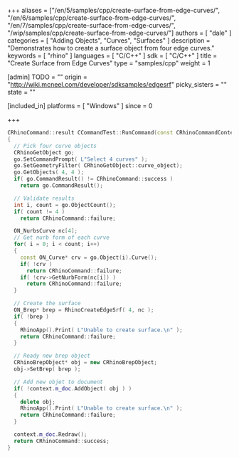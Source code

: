 +++
aliases = ["/en/5/samples/cpp/create-surface-from-edge-curves/", "/en/6/samples/cpp/create-surface-from-edge-curves/", "/en/7/samples/cpp/create-surface-from-edge-curves/", "/wip/samples/cpp/create-surface-from-edge-curves/"]
authors = [ "dale" ]
categories = [ "Adding Objects", "Curves", "Surfaces" ]
description = "Demonstrates how to create a surface object from four edge curves."
keywords = [ "rhino" ]
languages = [ "C/C++" ]
sdk = [ "C/C++" ]
title = "Create Surface from Edge Curves"
type = "samples/cpp"
weight = 1

[admin]
TODO = ""
origin = "http://wiki.mcneel.com/developer/sdksamples/edgesrf"
picky_sisters = ""
state = ""

[included_in]
platforms = [ "Windows" ]
since = 0

+++

```cpp
CRhinoCommand::result CCommandTest::RunCommand(const CRhinoCommandContext& context)
{
  // Pick four curve objects
  CRhinoGetObject go;
  go.SetCommandPrompt( L"Select 4 curves" );
  go.SetGeometryFilter( CRhinoGetObject::curve_object);
  go.GetObjects( 4, 4 );
  if( go.CommandResult() != CRhinoCommand::success )
    return go.CommandResult();

  // Validate results
  int i, count = go.ObjectCount();
  if( count != 4 )
    return CRhinoCommand::failure;

  ON_NurbsCurve nc[4];
  // Get nurb form of each curve
  for( i = 0; i < count; i++)
  {
    const ON_Curve* crv = go.Object(i).Curve();
    if( !crv )
      return CRhinoCommand::failure;
    if( !crv->GetNurbForm(nc[i]) )
      return CRhinoCommand::failure;
  }

  // Create the surface
  ON_Brep* brep = RhinoCreateEdgeSrf( 4, nc );
  if( !brep )
  {
    RhinoApp().Print( L"Unable to create surface.\n" );
    return CRhinoCommand::failure;
  }

  // Ready new brep object
  CRhinoBrepObject* obj = new CRhinoBrepObject;
  obj->SetBrep( brep );

  // Add new objet to document
  if( !context.m_doc.AddObject( obj ) )
  {
    delete obj;
    RhinoApp().Print( L"Unable to create surface.\n" );
    return CRhinoCommand::failure;
  }

  context.m_doc.Redraw();
  return CRhinoCommand::success;
}
```
